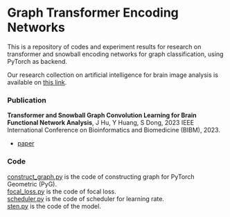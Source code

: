 # Graph Transformer Encoding Networks
This is a repository of codes and experiment results for research on transformer and snowball encoding networks for graph classification, using PyTorch as backend.

Our research collection on artificial intelligence for brain image analysis is available on [this link](https://github.com/largeapp/AI-for-Brain-Image-Analysis).

### Publication
**Transformer and Snowball Graph Convolution Learning for Brain Functional Network Analysis**, J Hu, Y Huang, S Dong, 2023 IEEE International Conference on Bioinformatics and Biomedicine (BIBM), 2023.
  - [paper](https://ieeexplore.ieee.org/document/10385857)
 
### Code
[construct_graph.py](construct_graph.py) is the code of constructing graph for PyTorch Geometric (PyG).  
[focal_loss.py](focal_loss.py) is the code of focal loss.  
[scheduler.py](scheduler.py) is the code of scheduler for learning rate.  
[sten.py](sten.py) is the code of the model.  
